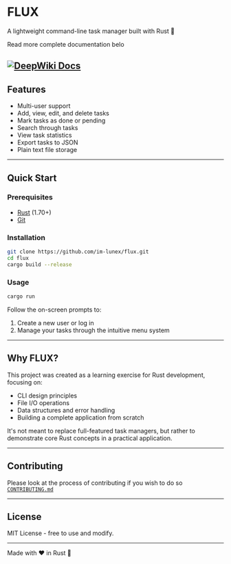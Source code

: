 # FLUX

A lightweight command-line task manager built with Rust 🦀

Read more complete documentation belo

[![DeepWiki Docs](https://deepwiki.com/badge.svg)](https://deepwiki.com/badge-maker?url=https%3A%2F%2Fdeepwiki.com%2Fim-lunex%2FFLUX)
---

## Features

- Multi-user support
- Add, view, edit, and delete tasks
- Mark tasks as done or pending
- Search through tasks
- View task statistics
- Export tasks to JSON
- Plain text file storage

---

## Quick Start

### Prerequisites

- [Rust](https://rustup.rs/) (1.70+)
- [Git](https://git-scm.com/)

### Installation

```bash
git clone https://github.com/im-lunex/flux.git
cd flux
cargo build --release
```

### Usage

```bash
cargo run
```

Follow the on-screen prompts to:
1. Create a new user or log in
2. Manage your tasks through the intuitive menu system

---

## Why FLUX?

This project was created as a learning exercise for Rust development, focusing on:
- CLI design principles
- File I/O operations
- Data structures and error handling
- Building a complete application from scratch

It's not meant to replace full-featured task managers, but rather to demonstrate core Rust concepts in a practical application.

---

## Contributing

Please look at the process of contributing if you wish to do so [`CONTRIBUTING.md`](contributing.md)

---

## License

MIT License - free to use and modify.

---

Made with ❤️ in Rust 🦀
